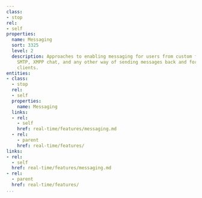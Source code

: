 ```yaml
---
class:
- stop
rel:
- self
properties:
  name: Messaging
  sort: 3325
  level: 2
  description: Approaches to enabling messaging for users from custom formats, to
    SMTP, XMPP chat, and any other way of sending messages back and forth between
    clients.
entities:
- class:
  - stop
  rel:
  - self
  properties:
    name: Messaging
  links:
  - rel:
    - self
    href: real-time/features/messaging.md
  - rel:
    - parent
    href: real-time/features/
links:
- rel:
  - self
  href: real-time/features/messaging.md
- rel:
  - parent
  href: real-time/features/
...
```

